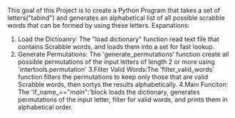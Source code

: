 This goal of this Project is to create a Python Program that takes a set of letters("tabind") and generates an alphabetical list of all possible scrabble words that can be formed by using these letters. 
Expanations:
1. Load the Dictioanry: The "load dictionary" function read text file that contains Scrabble words, and loads them into a set for fast lookup.
2. Generate Permutations: The 'generate_permutations' function create all possible permutations of the input letters of length 2 or more using 'intertools.permutation'
3.Filter Valid Words:The 'filter_valid_words' function filters the permutations to keep only those that are valid Scrabble words, then sortys the results alphabetically. 
4.Main Funciton: The 'if_name_=="_main_":'block loads the dictionary, generates permutations of the input letter, filter for valid words, and prints them in alphabetical order. 